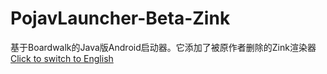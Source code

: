 # PojavLauncher-Beta-Zink
基于Boardwalk的Java版Android启动器。它添加了被原作者删除的Zink渲染器
[Click to switch to English](/README.md)
